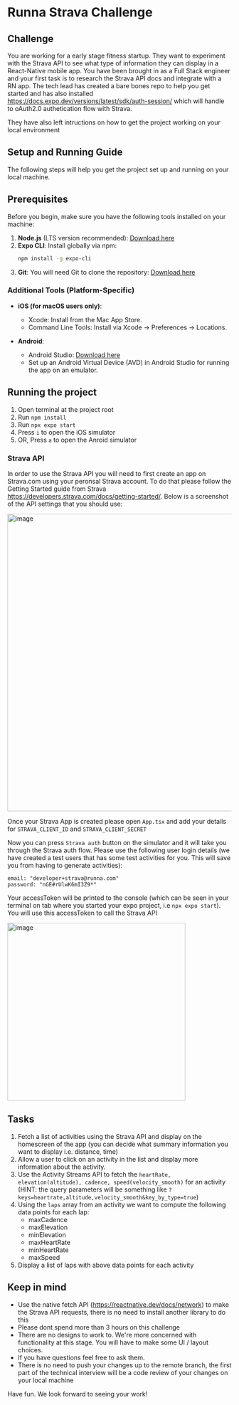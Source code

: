 # Runna Strava Challenge

## Challenge

You are working for a early stage fitness startup. They want to experiment with the Strava API to see what type of information they can display in a React-Native mobile app. You have been brought in as a Full Stack engineer and your first task is to research the Strava API docs and integrate with a RN app. The tech lead has created a bare bones repo to help you get started and has also installed https://docs.expo.dev/versions/latest/sdk/auth-session/ which will handle to oAuth2.0 authetication flow with Strava.

They have also left intructions on how to get the project working on your local environment

## Setup and Running Guide

The following steps will help you get the project set up and running on your local machine.

## Prerequisites

Before you begin, make sure you have the following tools installed on your machine:

1. **Node.js** (LTS version recommended): [Download here](https://nodejs.org/)
2. **Expo CLI**: Install globally via npm:
   ```bash
   npm install -g expo-cli
   ```
3. **Git**: You will need Git to clone the repository: [Download here](https://git-scm.com/)

### Additional Tools (Platform-Specific)

- **iOS (for macOS users only)**:

  - Xcode: Install from the Mac App Store.
  - Command Line Tools: Install via Xcode → Preferences → Locations.

- **Android**:
  - Android Studio: [Download here](https://developer.android.com/studio)
  - Set up an Android Virtual Device (AVD) in Android Studio for running the app on an emulator.

## Running the project

1. Open terminal at the project root
2. Run `npm install`
3. Run `npx expo start`
4. Press `i` to open the iOS simulator
5. OR, Press `a` to open the Anroid simulator

### Strava API

In order to use the Strava API you will need to first create an app on Strava.com using your peronsal Strava account. To do that please follow the Getting Started guide from Strava https://developers.strava.com/docs/getting-started/. Below is a screenshot of the API settings that you should use:

<img width="669" alt="image" src="https://user-images.githubusercontent.com/5293650/199803451-77983e30-88bc-4eda-9ffc-792710e37200.png">

Once your Strava App is created please open `App.tsx` and add your details for `STRAVA_CLIENT_ID` and `STRAVA_CLIENT_SECRET`

Now you can press `Strava auth` button on the simulator and it will take you through the Strava auth flow. Please use the following user login details (we have created a test users that has some test activities for you. This will save you from having to generate activities):

```
email: "developer+strava@runna.com"
password: "nGE#rUlwK6mI3Z9*"
```

Your accessToken will be printed to the console (which can be seen in your terminal on tab where you started your expo project, i.e `npx expo start`). You will use this accessToken to call the Strava API

<img height="400" alt="image" src="https://user-images.githubusercontent.com/5293650/199756290-3ca777b8-bc24-4088-a3c7-6d0bf3c2e254.png">

## Tasks

1. Fetch a list of activities using the Strava API and display on the homescreen of the app (you can decide what summary information you want to display i.e. distance, time)
2. Allow a user to click on an activity in the list and display more information about the activity.
3. Use the Activity Streams API to fetch the `heartRate, elevation(altitude), cadence, speed(velocity_smooth)` for an activity (HINT: the query parameters will be something like `?keys=heartrate,altitude,velocity_smooth&key_by_type=true`)
4. Using the `laps` array from an activity we want to compute the following data points for each lap:
   - maxCadence
   - maxElevation
   - minElevation
   - maxHeartRate
   - minHeartRate
   - maxSpeed
5. Display a list of laps with above data points for each activity

## Keep in mind

- Use the native fetch API (https://reactnative.dev/docs/network) to make the Strava API requests, there is no need to install another library to do this
- Please dont spend more than 3 hours on this challenge
- There are no designs to work to. We're more concerned with functionality at this stage. You will have to make some UI / layout choices.
- If you have questions feel free to ask them.
- There is no need to push your changes up to the remote branch, the first part of the technical interview will be a code review of your changes on your local machine

Have fun. We look forward to seeing your work!
